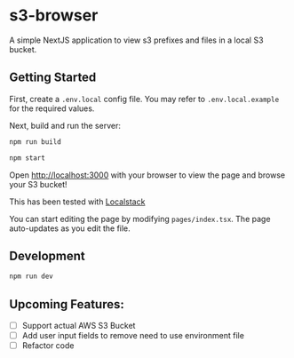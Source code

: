 # s3-browser
A simple NextJS application to view s3 prefixes and files in a local S3 bucket.
## Getting Started
First, create a `.env.local` config file. You may refer to `.env.local.example` for the required values.

Next, build and run the server:

```bash
npm run build

npm start
```

Open [http://localhost:3000](http://localhost:3000) with your browser to view the page and browse your S3 bucket!

This has been tested with [Localstack](https://github.com/localstack/localstack)

You can start editing the page by modifying `pages/index.tsx`. The page auto-updates as you edit the file.

## Development
```bash
npm run dev
```

## Upcoming Features:
- [ ] Support actual AWS S3 Bucket
- [ ] Add user input fields to remove need to use environment file
- [ ] Refactor code
